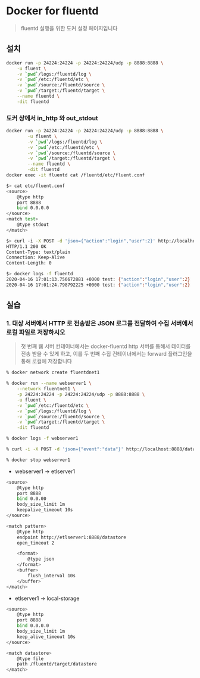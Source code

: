 # Docker for fluentd
> fluentd 실행을 위한 도커 설정 페이지입니다


## 설치
```bash
docker run -p 24224:24224 -p 24224:24224/udp -p 8888:8888 \
	-u fluent \
	-v `pwd`/logs:/fluentd/log \
	-v `pwd`/etc:/fluentd/etc \
	-v `pwd`/source:/fluentd/source \
	-v `pwd`/target:/fluentd/target \
	--name fluentd \
	-dit fluentd
```

### 도커 상에서 in\_http 와 out\_stdout
```bash
docker run -p 24224:24224 -p 24224:24224/udp -p 8888:8888 \
		-u fluent \
		-v `pwd`/logs:/fluentd/log \
		-v `pwd`/etc:/fluentd/etc \
		-v `pwd`/source:/fluentd/source \
		-v `pwd`/target:/fluentd/target \
		--name fluentd \
		-dit fluentd
docker exec -it fluentd cat /fluentd/etc/fluent.conf

$> cat etc/fluent.conf
<source>
	@type http
	port 8888
	bind 0.0.0.0
</source>
<match test>
	@type stdout
</match>

$> curl -i -X POST -d 'json={"action":"login","user":2}' http://localhost:8888/test
HTTP/1.1 200 OK
Content-Type: text/plain
Connection: Keep-Alive
Content-Length: 0

$> docker logs -f fluentd
2020-04-16 17:01:13.756672881 +0000 test: {"action":"login","user":2}
2020-04-16 17:01:24.798792225 +0000 test: {"action":"login","user":2}
```

## 실습

### 1. 대상 서버에서 HTTP 로 전송받은 JSON 로그를 전달하여 수집 서버에서 로컬 파일로 저장하시오
> 첫 번째 웹 서버 컨테이너에서는 docker-fluentd http 서버를 통해서 데이터를 전송 받을 수 있게 하고, 이를 두 번째 수집 컨테이너에서는 forward 플러그인을 통해 로컬에 저장합니다

```bash
% docker network create fluentdnet1 

% docker run --name webserver1 \
    --network fluentnet1 \
    -p 24224:24224 -p 24224:24224/udp -p 8888:8888 \
    -u fluent \
    -v `pwd`/etc:/fluentd/etc \
    -v `pwd`/logs:/fluentd/log \
    -v `pwd`/source:/fluentd/source \
    -v `pwd`/target:/fluentd/target \
    -dit fluentd

% docker logs -f webserver1

% curl -i -X POST -d 'json={"event":"data"}' http://localhost:8888/datastaging

% docker stop webserver1
```

* webserver1 -> etlserver1
```bash
<source>
	@type http
	port 8888
	bind 0.0.00
	body_size_limit 1m
	keepalive_timeout 10s
</source>

<match pattern>
	@type http
	endpoint http://etlserver1:8888/datastore
	open_timeout 2

	<format>
		@type json
	</format>
	<buffer>
		flush_interval 10s
	</buffer>
</match>
```

* etlserver1 -> local-storage
```bash
<source>
	@type http
	port 8888
	bind 0.0.0.0
	body_size_limit 1m
	keep_alive_timeout 10s
</source>

<match datastore>
	@type file
	path /fluentd/target/datastore
</match>

```


